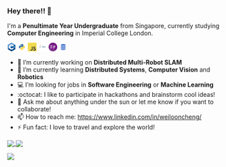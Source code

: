 ### Hey there!! 👋

I'm a **Penultimate Year Undergraduate** from Singapore, currently studying **Computer Engineering** in Imperial College London.

<code><img height="20" src="https://raw.githubusercontent.com/github/explore/80688e429a7d4ef2fca1e82350fe8e3517d3494d/topics/cpp/cpp.png"></code>
<code><img height="20" src="https://raw.githubusercontent.com/github/explore/80688e429a7d4ef2fca1e82350fe8e3517d3494d/topics/python/python.png"></code>
<code><img height="20" src="https://raw.githubusercontent.com/github/explore/80688e429a7d4ef2fca1e82350fe8e3517d3494d/topics/javascript/javascript.png"></code>
<code><img height="20" src="https://raw.githubusercontent.com/github/explore/80688e429a7d4ef2fca1e82350fe8e3517d3494d/topics/java/java.png"></code>
<code><img height="20" src="https://raw.githubusercontent.com/github/explore/80688e429a7d4ef2fca1e82350fe8e3517d3494d/topics/fsharp/fsharp.png"></code>
<code><img height="20" src="https://raw.githubusercontent.com/github/explore/80688e429a7d4ef2fca1e82350fe8e3517d3494d/topics/sql/sql.png"></code>

- 🔭 I’m currently working on **Distributed Multi-Robot SLAM**
- 🌱 I’m currently learning **Distributed Systems**, **Computer Vision** and **Robotics**
- :computer: I’m looking for jobs in **Software Engineering** or **Machine Learning**
- :octocat: I like to participate in hackathons and brainstorm cool ideas!
- 💬 Ask me about anything under the sun or let me know if you want to collaborate!
- 📫 How to reach me: https://www.linkedin.com/in/weilooncheng/
- ⚡ Fun fact: I love to travel and explore the world!

<a href="https://github.com/anuraghazra/github-readme-stats">
  <img align="center" src="https://github-readme-stats.vercel.app/api?username=cwlroda&show_icons=true&count_private=true&include_all_commits=true&theme=dracula&border_radius=10" />
</a>
<a href="https://github.com/anuraghazra/convoychat">
  <img align="center" src="https://github-readme-stats.vercel.app/api/top-langs/?username=cwlroda&langs_count=10&layout=compact&theme=dracula&hide=tcl,cmake,jupyter%20notebook&border_radius=10" />
</a>

<br>

![](https://komarev.com/ghpvc/?username=cwlroda&color=brightgreen)
